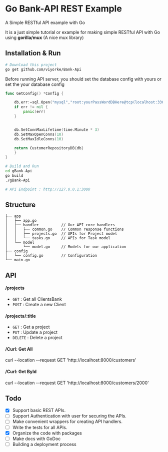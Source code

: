 # Go Bank-API REST Example
A Simple RESTful API example with Go

It is a just simple tutorial or example for making simple RESTful API with Go using **gorilla/mux** (A nice mux library)

## Installation & Run
```bash
# Download this project
go get github.com/viyorke/Bank-Api
```

Before running API server, you should set the database config with yours or set the your database config
```go
func GetConfig() *Config {

	db,err:=sql.Open("mysql","root:yourPassWordDBHere@tcp(localhost:3306)/banking")
	if err != nil {
		panic(err)
	}


	db.SetConnMaxLifetime(time.Minute * 3)
	db.SetMaxOpenConns(10)
	db.SetMaxIdleConns(10)

	return CustomerRepositoryDB{db}
	}
}
```

```bash
# Build and Run
cd gBank-Api
go build
./gBank-Api

# API Endpoint : http://127.0.0.1:3000
```

## Structure
```
├── app
│   ├── app.go
│   ├── handler          // Our API core handlers
│   │   ├── common.go    // Common response functions
│   │   ├── projects.go  // APIs for Project model
│   │   └── tasks.go     // APIs for Task model
│   └── model
│       └── model.go     // Models for our application
├── config
│   └── config.go        // Configuration
└── main.go
```

## API

#### /projects
* `GET` : Get all ClientsBank
* `POST` : Create a new Client

#### /projects/:title
* `GET` : Get a project
* `PUT` : Update a project
* `DELETE` : Delete a project


#### /Curl: Get All
curl --location --request GET 'http://localhost:8000/customers'


#### /Curl: Get ById
curl --location --request GET 'http://localhost:8000/customers/2000'


## Todo

- [x] Support basic REST APIs.
- [ ] Support Authentication with user for securing the APIs.
- [ ] Make convenient wrappers for creating API handlers.
- [ ] Write the tests for all APIs.
- [x] Organize the code with packages
- [ ] Make docs with GoDoc
- [ ] Building a deployment process 
